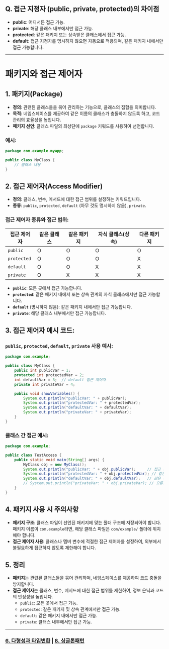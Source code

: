 ## Q. 접근 지정자 (public, private, protected)의 차이점
- **public**: 어디서든 접근 가능.
- **private**: 해당 클래스 내부에서만 접근 가능.
- **protected**: 같은 패키지 또는 상속받은 클래스에서 접근 가능.
- **default**: 접근 지정자를 명시하지 않으면 자동으로 적용되며, 같은 패키지 내에서만 접근 가능합니다.

---

# 패키지와 접근 제어자

## 1. 패키지(Package)

- **정의**: 관련된 클래스들을 묶어 관리하는 기능으로, 클래스의 집합을 의미합니다.
- **목적**: 네임스페이스를 제공하여 같은 이름의 클래스가 충돌하지 않도록 하고, 코드 관리의 효율성을 높입니다.
- **패키지 선언**: 클래스 파일의 최상단에 `package` 키워드를 사용하여 선언합니다.

### 예시:
```java
package com.example.myapp;

public class MyClass {
    // 클래스 내용
}
```

## 2. 접근 제어자(Access Modifier)

- **정의**: 클래스, 변수, 메서드에 대한 접근 범위를 설정하는 키워드입니다.
- **종류**: `public`, `protected`, `default` (아무 것도 명시하지 않음), `private`.

### 접근 제어자 종류와 접근 범위:
| 접근 제어자  | 같은 클래스 | 같은 패키지 | 자식 클래스(상속) | 다른 패키지 |
|--------------|-------------|-------------|------------------|-------------|
| `public`     | O           | O           | O                | O           |
| `protected`  | O           | O           | O                | X           |
| `default`    | O           | O           | X                | X           |
| `private`    | O           | X           | X                | X           |

- **`public`**: 모든 곳에서 접근 가능합니다.
- **`protected`**: 같은 패키지 내에서 또는 상속 관계의 자식 클래스에서만 접근 가능합니다.
- **`default`** (명시하지 않음): 같은 패키지 내에서만 접근 가능합니다.
- **`private`**: 해당 클래스 내부에서만 접근 가능합니다.

## 3. 접근 제어자 예시 코드:

### `public`, `protected`, `default`, `private` 사용 예시:
```java
package com.example;

public class MyClass {
    public int publicVar = 1;
    protected int protectedVar = 2;
    int defaultVar = 3;  // default 접근 제어자
    private int privateVar = 4;

    public void showVariables() {
        System.out.println("publicVar: " + publicVar);
        System.out.println("protectedVar: " + protectedVar);
        System.out.println("defaultVar: " + defaultVar);
        System.out.println("privateVar: " + privateVar);
    }
}
```

### 클래스 간 접근 예시:
```java
package com.example;

public class TestAccess {
    public static void main(String[] args) {
        MyClass obj = new MyClass();
        System.out.println("publicVar: " + obj.publicVar);     // 접근 가능
        System.out.println("protectedVar: " + obj.protectedVar); // 같은 패키지라서 접근 가능
        System.out.println("defaultVar: " + obj.defaultVar);   // 같은 패키지라서 접근 가능
        // System.out.println("privateVar: " + obj.privateVar); // 오류: private 변수는 접근 불가
    }
}
```

## 4. 패키지 사용 시 주의사항

- **패키지 구조**: 클래스 파일이 선언된 패키지에 맞는 폴더 구조에 저장되어야 합니다. 패키지 이름이 `com.example`라면, 해당 클래스 파일은 `com/example/` 폴더에 위치해야 합니다.
- **접근 제어자 사용**: 클래스나 멤버 변수에 적절한 접근 제어자를 설정하여, 외부에서 불필요하게 접근하지 않도록 제한해야 합니다.

## 5. 정리

- **패키지**는 관련된 클래스들을 묶어 관리하며, 네임스페이스를 제공하여 코드 충돌을 방지합니다.
- **접근 제어자**는 클래스, 변수, 메서드에 대한 접근 범위를 제한하여, 정보 은닉과 코드의 안정성을 높입니다.
    - `public`: 모든 곳에서 접근 가능.
    - `protected`: 같은 패키지 및 상속 관계에서만 접근 가능.
    - `default`: 같은 패키지 내에서만 접근 가능.
    - `private`: 클래스 내부에서만 접근 가능.

---

### [6. 다형성과 타입변환](./6.%20다형성과%20타입변환.md) | [8. 싱글톤패턴](./8.%20싱글톤패턴.md)